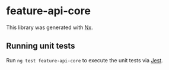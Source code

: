# feature-api-core

This library was generated with [Nx](https://nx.dev).

## Running unit tests

Run `ng test feature-api-core` to execute the unit tests via [Jest](https://jestjs.io).
